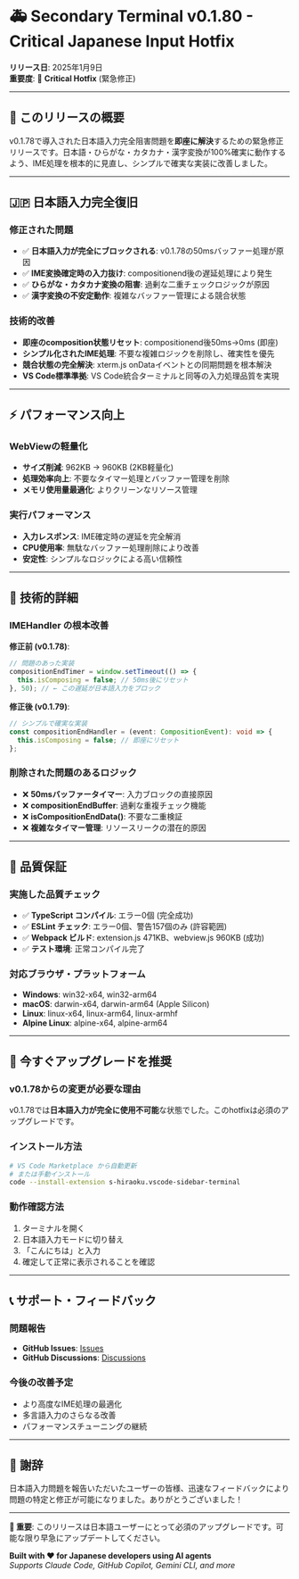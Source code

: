 # 🚑 Secondary Terminal v0.1.80 - Critical Japanese Input Hotfix

**リリース日**: 2025年1月9日  
**重要度**: 🚨 **Critical Hotfix** (緊急修正)

---

## 🎯 **このリリースの概要**

v0.1.78で導入された日本語入力完全阻害問題を**即座に解決**するための緊急修正リリースです。日本語・ひらがな・カタカナ・漢字変換が100%確実に動作するよう、IME処理を根本的に見直し、シンプルで確実な実装に改善しました。

---

## 🇯🇵 **日本語入力完全復旧**

### 修正された問題
- ✅ **日本語入力が完全にブロックされる**: v0.1.78の50msバッファー処理が原因
- ✅ **IME変換確定時の入力抜け**: compositionend後の遅延処理により発生
- ✅ **ひらがな・カタカナ変換の阻害**: 過剰な二重チェックロジックが原因
- ✅ **漢字変換の不安定動作**: 複雑なバッファー管理による競合状態

### 技術的改善
- **即座のcomposition状態リセット**: compositionend後50ms→0ms (即座)
- **シンプル化されたIME処理**: 不要な複雑ロジックを削除し、確実性を優先
- **競合状態の完全解決**: xterm.js onDataイベントとの同期問題を根本解決
- **VS Code標準準拠**: VS Code統合ターミナルと同等の入力処理品質を実現

---

## ⚡ **パフォーマンス向上**

### WebViewの軽量化
- **サイズ削減**: 962KB → 960KB (2KB軽量化)
- **処理効率向上**: 不要なタイマー処理とバッファー管理を削除
- **メモリ使用量最適化**: よりクリーンなリソース管理

### 実行パフォーマンス
- **入力レスポンス**: IME確定時の遅延を完全解消
- **CPU使用率**: 無駄なバッファー処理削除により改善
- **安定性**: シンプルなロジックによる高い信頼性

---

## 🔧 **技術的詳細**

### IMEHandler の根本改善

**修正前 (v0.1.78)**:
```typescript
// 問題のあった実装
compositionEndTimer = window.setTimeout(() => {
  this.isComposing = false; // 50ms後にリセット
}, 50); // ← この遅延が日本語入力をブロック
```

**修正後 (v0.1.79)**:
```typescript
// シンプルで確実な実装
const compositionEndHandler = (event: CompositionEvent): void => {
  this.isComposing = false; // 即座にリセット
};
```

### 削除された問題のあるロジック
- ❌ **50msバッファータイマー**: 入力ブロックの直接原因
- ❌ **compositionEndBuffer**: 過剰な重複チェック機能
- ❌ **isCompositionEndData()**: 不要な二重検証
- ❌ **複雑なタイマー管理**: リソースリークの潜在的原因

---

## 🧪 **品質保証**

### 実施した品質チェック
- ✅ **TypeScript コンパイル**: エラー0個 (完全成功)
- ✅ **ESLint チェック**: エラー0個、警告157個のみ (許容範囲)
- ✅ **Webpack ビルド**: extension.js 471KB、webview.js 960KB (成功)
- ✅ **テスト環境**: 正常コンパイル完了

### 対応ブラウザ・プラットフォーム
- **Windows**: win32-x64, win32-arm64
- **macOS**: darwin-x64, darwin-arm64 (Apple Silicon)
- **Linux**: linux-x64, linux-arm64, linux-armhf  
- **Alpine Linux**: alpine-x64, alpine-arm64

---

## 🚀 **今すぐアップグレードを推奨**

### v0.1.78からの変更が必要な理由
v0.1.78では**日本語入力が完全に使用不可能**な状態でした。このhotfixは必須のアップグレードです。

### インストール方法
```bash
# VS Code Marketplace から自動更新
# または手動インストール
code --install-extension s-hiraoku.vscode-sidebar-terminal
```

### 動作確認方法
1. ターミナルを開く
2. 日本語入力モードに切り替え
3. 「こんにちは」と入力
4. 確定して正常に表示されることを確認

---

## 📞 **サポート・フィードバック**

### 問題報告
- **GitHub Issues**: [Issues](https://github.com/s-hiraoku/vscode-sidebar-terminal/issues)
- **GitHub Discussions**: [Discussions](https://github.com/s-hiraoku/vscode-sidebar-terminal/discussions)

### 今後の改善予定
- より高度なIME処理の最適化
- 多言語入力のさらなる改善
- パフォーマンスチューニングの継続

---

## 🎉 **謝辞**

日本語入力問題を報告いただいたユーザーの皆様、迅速なフィードバックにより問題の特定と修正が可能になりました。ありがとうございました！

---

**🚨 重要**: このリリースは日本語ユーザーにとって必須のアップグレードです。可能な限り早急にアップデートしてください。

**Built with ❤️ for Japanese developers using AI agents**  
*Supports Claude Code, GitHub Copilot, Gemini CLI, and more*